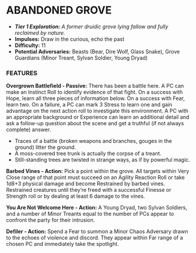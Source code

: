 # ABANDONED GROVE

- ***Tier 1 Exploration:*** *A former druidic grove lying fallow and fully reclaimed by nature.*
- **Impulses:** Draw in the curious, echo the past
- **Difficulty:** 11
- **Potential Adversaries:** Beasts (Bear, Dire Wolf, Glass Snake), Grove Guardians (Minor Treant, Sylvan Soldier, Young Dryad)

### FEATURES

**Overgrown Battlefield - Passive:** There has been a battle here. A PC can make an Instinct Roll to identify evidence of that fight. On a success with Hope, learn all three pieces of information below. On a success with Fear, learn two. On a failure, a PC can mark 3 Stress to learn one and gain advantage on the next action roll to investigate this environment. A PC with an appropriate background or Experience can learn an additional detail and ask a follow-up question about the scene and get a truthful (if not always complete) answer.

  - Traces of a battle (broken weapons and branches, gouges in the ground) litter the ground.
  - A moss-covered tree trunk is actually the corpse of a treant.
  - Still-standing trees are twisted in strange ways, as if by powerful magic.

**Barbed Vines - Action:** Pick a point within the grove. All targets within Very Close range of that point must succeed on an Agility Reaction Roll or take 1d8+3 physical damage and become Restrained by barbed vines. Restrained creatures until they’re freed with a successful Finesse or Strength roll or by dealing at least 6 damage to the vines.

**You Are Not Welcome Here - Action:** A Young Dryad, two Sylvan Soldiers, and a number of Minor Treants equal to the number of PCs appear to confront the party for their intrusion.

**Defiler - Action:** Spend a Fear to summon a Minor Chaos Adversary drawn to the echoes of violence and discord. They appear within Far range of a chosen PC and immediately take the spotlight.
